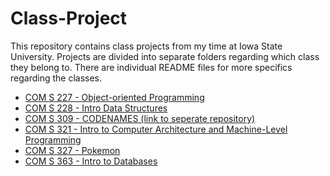 # Class-Project

This repository contains class projects from my time at Iowa State University. Projects are divided into separate folders regarding which class they belong to. There are individual README files for more specifics regarding the classes.

- [COM S 227 - Object-oriented Programming]()
- [COM S 228 - Intro Data Structures](https://github.com/dbooth05/Class-Project/tree/437e96da2446a4ff14f669053756dac649c6b69f/COMS%20228)
- [COM S 309 - CODENAMES (link to seperate repository)](https://github.com/dbooth05/Codename-Codenames)
- [COM S 321 - Intro to Computer Architecture and Machine-Level Programming](https://github.com/dbooth05/Class-Project/tree/2ec13122933af4d9759b762a891fe010accea99f/COM%20S%20321)
- [COM S 327 - Pokemon](https://github.com/dbooth05/Class-Project/tree/b48bf51154dd2135460975546d6b7b9d5b956c2c/COMS%20327)
- [COM S 363 - Intro to Databases](https://github.com/dbooth05/Class-Project/tree/1986f43faab48e5adcdb760d32b74c550c9292f0/COMS%20363)